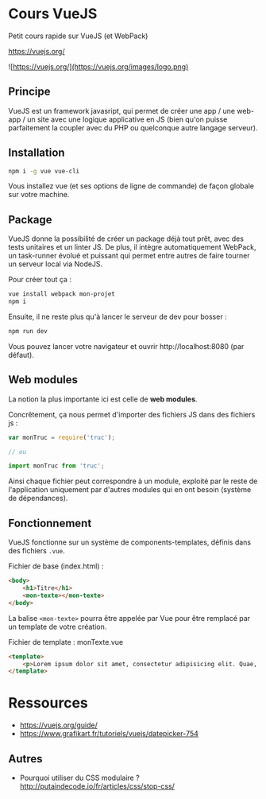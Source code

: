# Cours VueJS
Petit cours rapide sur VueJS (et WebPack)

https://vuejs.org/

![https://vuejs.org/](https://vuejs.org/images/logo.png)

## Principe

VueJS est un framework javasript, qui permet de créer une app / une web-app / un site avec une logique applicative en JS (bien qu'on puisse parfaitement la coupler avec du PHP ou quelconque autre langage serveur).

## Installation

```bash
npm i -g vue vue-cli
```
Vous installez vue (et ses options de ligne de commande) de façon globale sur votre machine.

## Package

VueJS donne la possibilité de créer un package déjà tout prêt, avec des tests unitaires et un linter JS.
De plus, il intègre automatiquement WebPack, un task-runner évolué et puissant qui permet entre autres de faire tourner un serveur local via NodeJS.

Pour créer tout ça :

```bash
vue install webpack mon-projet
npm i
```

Ensuite, il ne reste plus qu'à lancer le serveur de dev pour bosser :

```bash
npm run dev
```

Vous pouvez lancer votre navigateur et ouvrir http://localhost:8080 (par défaut).

## Web modules
La notion la plus importante ici est celle de **web modules**.

Concrêtement, ça nous permet d'importer des fichiers JS dans des fichiers js :

```javascript
var monTruc = require('truc');

// ou

import monTruc from 'truc';
```

Ainsi chaque fichier peut correspondre à un module, exploité par le reste de l'application uniquement par d'autres modules qui en ont besoin (système de dépendances).

## Fonctionnement
VueJS fonctionne sur un système de components-templates, définis dans des fichiers `.vue`.

Fichier de base (index.html) :

```html
<body>
	<h1>Titre</h1>
	<mon-texte></mon-texte>
</body>
```

La balise `<mon-texte>` pourra être appelée par Vue pour être remplacé par un template de votre création.

Fichier de template : monTexte.vue
```html
<template>
	<p>Lorem ipsum dolor sit amet, consectetur adipisicing elit. Quae, cupiditate quaerat rerum eveniet voluptatum. Facilis quaerat accusamus, nihil quas. Vero harum, doloremque eveniet nam, voluptates officiis! Tenetur minima voluptate quae.</p>
</template>
```

# Ressources

* https://vuejs.org/guide/
* https://www.grafikart.fr/tutoriels/vuejs/datepicker-754

## Autres
* Pourquoi utiliser du CSS modulaire ? http://putaindecode.io/fr/articles/css/stop-css/
